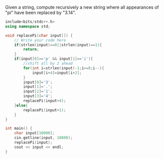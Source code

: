 Given a string, compute recursively a new string where all appearances of "pi" have been replaced by "3.14".

```cpp
include<bits/stdc++.h>
using namespace std;

void replacePi(char input[]) {
	// Write your code here
	if(strlen(input)==0||strlen(input)==1){
        return;
    }
    if(input[0]=='p' && input[1]=='i'){
        //shift all by 2 ahead
        for(int i=strlen(input)-1;i>=0;i--){
            input[i+4]=input[i+2];
        }
        input[0]='3';
        input[1]='.';
        input[2]='1';
        input[3]='4';
        replacePi(input+4);
    }else{
        replacePi(input+1);
    }
}

int main() {
    char input[10000];
    cin.getline(input, 10000);
    replacePi(input);
    cout << input << endl;
}
```
